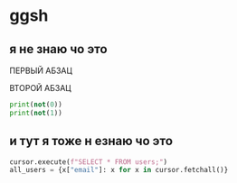 # ggsh

## я не знаю чо это

ПЕРВЫЙ АБЗАЦ

ВТОРОЙ АБЗАЦ

```python
print(not(0))
print(not(1))
```

## и тут я тоже н езнаю чо это

```python
cursor.execute(f"SELECT * FROM users;")
all_users = {x["email"]: x for x in cursor.fetchall()}
```
